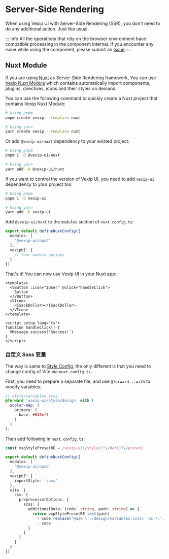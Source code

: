 # Server-Side Rendering

When using Vexip UI with Server-Side Rendering (SSR), you don't need to do any additional action. Just like usual.

::: info
All the operations that rely on the browser environment have compatible processing in the component internal. If you encounter any issue while using the component, please submit an [Issue](https://github.com/vexip-ui/vexip-ui/issues).
:::

## Nuxt Module

If you are using [Nuxt](https://nuxt.com/) as Server-Side Rendering framework, You can use [Vexip Nuxt Module](https://github.com/vexip-ui/nuxt) which contains automatically import components, plugins, directives, icons and their styles on demand.

You can use the following command to quickly create a Nuxt project that contains Vexip Nuxt Module:

```sh
# Using pnpm
pnpm create vexip --template nuxt

# Using yarn
yarn create vexip --template nuxt
```

Or add `@vexip-ui/nuxt` dependency to your existed project:

```sh
# Using pnpm
pnpm i -D @vexip-ui/nuxt

# Using yarn
yarn add -D @vexip-ui/nuxt
```

If you want to control the version of Vexip UI, you need to add `vexip-ui` dependency to your project too:

```sh
# Using pnpm
pnpm i -D vexip-ui

# Using yarn
yarn add -D vexip-ui
```

Add `@vexip-ui/nuxt` to the `modules` section of `nuxt.config.ts`:

```ts
export default defineNuxtConfig({
  modules: [
    '@vexip-ui/nuxt'
  ],
  vexipUI: {
    // Your module options
  }
})
```

That's it! You can now use Vexip UI in your Nuxt app:

```vue
<template>
  <VButton :icon="IUser" @click="handleClick">
    Button
  </VButton>
  <VIcon>
    <ISackDollar></ISackDollar>
  </VIcon>
</template>

<script setup lang="ts">
function handleClick() {
  VMessage.success('Success!')
}
</script>
```

### 自定义 Sass 变量

The way is same to [Style Config](/zh-CN/guide/style-config.html#%E9%80%9A%E8%BF%87-sass-%E4%BF%AE%E6%94%B9), the only different is that you need to change config of Vite via `nuxt.config.ts`.

First, you need to prepare a separate file, and use `@forward...with` to modify variables:

```scss
// style/variables.scss
@forward 'vexip-ui/style/design' with (
  $color-map: (
    primary: (
      base: #845ef7
    )
  )
);
```

Then add following in `nuxt.config.ts`:

```ts
const vxpStylePresetRE = /vexip-ui\/style(?:\/dark)?\/preset/

export default defineNuxtConfig({
  modules: [
    '@vexip-ui/nuxt'
  ],
  vexipUI: {
    importStyle: 'sass'
  },
  vite: {
    css: {
      preprocessorOptions: {
        scss: {
          additionalData: (code: string, path: string) => {
            return vxpStylePresetRE.test(path)
              ? code.replace('@use \'./design/variables.scss\' as *;', '@use \'@/style/variables.scss\' as *;')
              : code
          }
        }
      }
    }
  }
})
```

